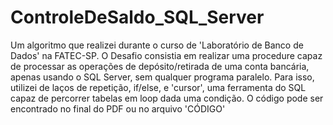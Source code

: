 # ControleDeSaldo_SQL_Server
Um algoritmo que realizei durante o curso de 'Laboratório de Banco de Dados' na FATEC-SP. 
O Desafio consistia em realizar uma procedure capaz de processar as operações de depósito/retirada de uma conta bancária, apenas usando o SQL Server, sem qualquer programa paralelo.
Para isso, utilizei de laços de repetição, if/else, e 'cursor', uma ferramenta do SQL capaz de percorrer tabelas em loop dada uma condição.
O código pode ser encontrado no final do PDF ou no arquivo 'CÓDIGO'
